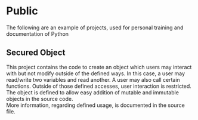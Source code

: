 # Public
The following are an example of projects, used for personal training and documentation of Python

## Secured Object
This project contains the code to create an object which users may interact with but not modify outside of the defined ways.
In this case, a user may read/write two variables and read another. A user may also call certain functions. Outside of those defined accesses, user interaction is restricted. The object is defined to allow easy addition of mutable and immutable objects in the source code. \
More information, regarding defined usage, is documented in the source file.


